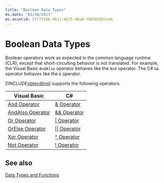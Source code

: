 ```yaml
---
title: "Boolean Data Types"
ms.date: "03/30/2017"
ms.assetid: 57f7376b-4b11-4b35-98a9-780382053ceb
---
```

# Boolean Data Types
Boolean operators work as expected in the common language runtime (CLR), except that short-circuiting behavior is not translated. For example, the Visual Basic `AndAlso` operator behaves like the `And` operator. The C# `&&` operator behaves like the `&` operator.  
  
 [!INCLUDE[vbtecdlinq](../../../../../../includes/vbtecdlinq-md.md)] supports the following operators.  
  
|Visual Basic|C#|  
|------------------|---------|  
|[And Operator](~/docs/visual-basic/language-reference/operators/and-operator.md)|[& Operator](~/docs/csharp/language-reference/operators/and-operator.md)|  
|[AndAlso Operator](~/docs/visual-basic/language-reference/operators/andalso-operator.md)|[&& Operator](~/docs/csharp/language-reference/operators/conditional-and-operator.md)|  
|[Or Operator](~/docs/visual-basic/language-reference/operators/or-operator.md)|[&#124; Operator](~/docs/csharp/language-reference/operators/or-operator.md)|  
|[OrElse Operator](~/docs/visual-basic/language-reference/operators/orelse-operator.md)|[&#124;&#124; Operator](~/docs/csharp/language-reference/operators/conditional-or-operator.md)|  
|[Xor Operator](~/docs/visual-basic/language-reference/operators/xor-operator.md)|[^ Operator](~/docs/csharp/language-reference/operators/xor-operator.md)|  
|[Not Operator](~/docs/visual-basic/language-reference/operators/not-operator.md)|[\! Operator](~/docs/csharp/language-reference/operators/logical-negation-operator.md)|  
  
## See also
 [Data Types and Functions](../../../../../../docs/framework/data/adonet/sql/linq/data-types-and-functions.md)
